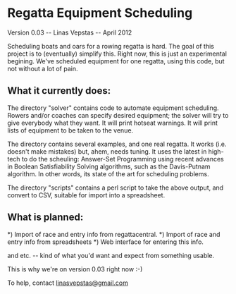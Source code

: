 
Regatta Equipment Scheduling
============================
Version 0.03 -- Linas Vepstas -- April 2012

Scheduling boats and oars for a rowing regatta is hard.  The goal of
this project is to (eventually) simplify this.  Right now, this is just
an experimental begining.  We've scheduled equipment for one regatta,
using this code, but not without a lot of pain.

What it currently does:
-----------------------
The directory "solver" contains code to automate equipment scheduling.
Rowers and/or coaches can specify desired equipment; the solver will try
to give everybody what they want. It will print hotseat warnings. It
will print lists of equipment to be taken to the venue.

The directory contains several examples, and one real regatta.  It works
(i.e. doesn't make mistakes) but, ahem, needs tuning. It uses the latest
in high-tech to do the scheuling: Answer-Set Programming using recent
advances in Boolean Satisfiability Solving algorithms, such as the
Davis-Putnam algorithm.  In other words, its state of the art for
scheduling problems.

The directory "scripts" contains a perl script to take the above output,
and convert to CSV, suitable for import into a spreadsheet.


What is planned:
----------------
*) Import of race and entry info from regattacentral.
*) Import of race and entry info from spreadsheets
*) Web interface for entering this info.

and etc. -- kind of what you'd want and expect from something usable.

This is why we're on version 0.03 right now :-)

To help, contact linasvepstas@gmail.com
